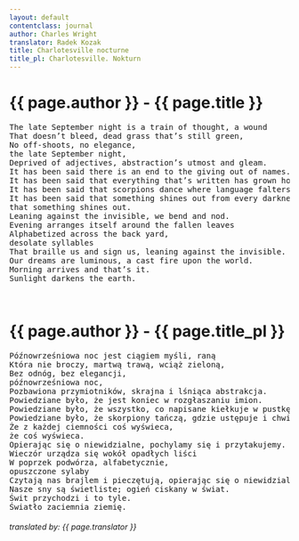 ```yaml
---
layout: default
contentclass: journal
author: Charles Wright
translator: Radek Kozak
title: Charlotesville nocturne
title_pl: Charlotesville. Nokturn
---
```


<h1 class="poem-title">{{ page.author }} - {{ page.title }}</h1>

<pre class="poem">
The late September night is a train of thought, a wound 
That doesn’t bleed, dead grass that’s still green, 
No off-shoots, no elegance, 
the late September night, 
Deprived of adjectives, abstraction’s utmost and gleam. 
It has been said there is an end to the giving out of names. 
It has been said that everything that’s written has grown hollow. 
It has been said that scorpions dance where language falters and gives way. 
It has been said that something shines out from every darkness, 
that something shines out. 
Leaning against the invisible, we bend and nod. 
Evening arranges itself around the fallen leaves 
Alphabetized across the back yard, 
desolate syllables 
That braille us and sign us, leaning against the invisible. 
Our dreams are luminous, a cast fire upon the world. 
Morning arrives and that’s it. 
Sunlight darkens the earth.
</pre>
<br/>
<h1 id="pl" class="poem-title">{{ page.author }} - {{ page.title_pl }}</h1>

<pre class="poem">
Późnowrześniowa noc jest ciągiem myśli, raną 
Która nie broczy, martwą trawą, wciąż zieloną, 
Bez odnóg, bez elegancji, 
późnowrześniowa noc, 
Pozbawiona przymiotników, skrajna i lśniąca abstrakcja. 
Powiedziane było, że jest koniec w rozgłaszaniu imion. 
Powiedziane było, że wszystko, co napisane kiełkuje w pustkę. 
Powiedziane było, że skorpiony tańczą, gdzie ustępuje i chwieje się język. 
Że z każdej ciemności coś wyświeca,  
że coś wyświeca. 
Opierając się o niewidzialne, pochylamy się i przytakujemy.
Wieczór urządza się wokół opadłych liści 
W poprzek podwórza, alfabetycznie, 
opuszczone sylaby
Czytają nas brajlem i pieczętują, opierając się o niewidzialne. 
Nasze sny są świetliste; ogień ciskany w świat.
Świt przychodzi i to tyle.
Światło zaciemnia ziemię.
</pre>

<h6 class="poem">translated by: {{ page.translator }}</h6>
